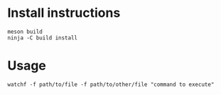 # Install instructions

```
meson build
ninja -C build install
```

# Usage

```
watchf -f path/to/file -f path/to/other/file "command to execute"
```
